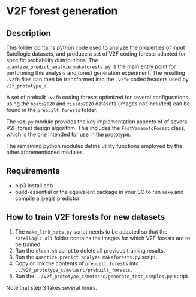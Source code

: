 # V2F forest generation

## Description

This folder contains python code used to analyze the properties of input Satellogic datasets,
and produce a set of V2F coding forests adapted for specific probability distributions.
The `quantize_predict_analyze_makeforests.py` is the main entry point for performing this analysis 
and forest generation experiment. The resulting `.v2fh` files can then be transformed into
the `.v2fc` codec headers used by `v2f_prototype_c`.

A set of prebuilt `.v2fh` coding forests optimized for several configurations using the `boats2020` and `fields2020`
datasets (images not included) can be found in the `prebuilt_forests` folder.

The `v2f.py` module provides the key implementation aspects of of several V2F forest design algorithm.
This includes the `FastYamamotoForest` class, which is the one intended for use in the prototype.

The remaining python modules define utility functions employed by the other aforementioned modules.

## Requirements

- pip3 install enb
- build-essential or the equivalent package in your SO to run `make` and compile a jpegls predictor

## How to train V2F forests for new datasets

1. The `make_link_sets.py` script needs to be adapted so that the `satellogic_all` folder contains
   the images for which V2F forests are to be trained. 
2. Run the `clean.sh` script to delete all previous training results.
3. Run the `quantize_predict_analyze_makeforests.py` script.
4. Copy or link the contents of `prebuilt_forests` into `../v2f_prototype_c/metasrc/prebuilt_forests`.
5. Run the `../v2f_prototype_c/metasrc/generate_test_samples.py` script.

Note that step 3 takes several hours.
